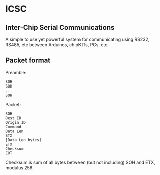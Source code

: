 ICSC
====

Inter-Chip Serial Communications
--------------------------------

A simple to use yet powerful system for communicating
using RS232, RS485, etc between Arduinos, chipKITs, PCs, etc.


Packet format
-------------

Preamble:

    SOH
    SOH
    ...
    SOH

Packet:

    SOH
    Dest ID
    Origin ID
    Command
    Data Len
    STX
    [Data Len bytes]
    ETX
    Checksum
    EOT

Checksum is sum of all bytes between (but not including) SOH and ETX, modulus 256.
    
